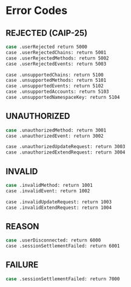 # Error Codes

## REJECTED (CAIP-25)

```sh
case .userRejected return 5000
case .userRejectedChains: return 5001
case .userRejectedMethods: return 5002
case .userRejectedEvents: return 5003

case .unsupportedChains: return 5100
case .unsupportedMethods: return 5101
case .unsupportedEvents: return 5102
case .unsupportedAccounts: return 5103
case .unsupportedNamespaceKey: return 5104
```

## UNAUTHORIZED

```sh
case .unauthorizedMethod: return 3001
case .unauthorizedEvent: return 3002

case .unauthorizedUpdateRequest: return 3003
case .unauthorizedExtendRequest: return 3004
```

## INVALID

```sh
case .invalidMethod: return 1001
case .invalidEvent: return 1002

case .invalidUpdateRequest: return 1003
case .invalidExtendRequest: return 1004
```

## REASON

```sh
case .userDisconnected: return 6000
case .sessionSettlementFailed: return 6001
```

## FAILURE

```sh
case .sessionSettlementFailed: return 7000
```